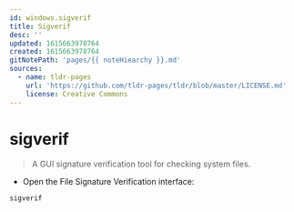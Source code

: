 ```yaml
---
id: windows.sigverif
title: Sigverif
desc: ''
updated: 1615663978764
created: 1615663978764
gitNotePath: 'pages/{{ noteHiearchy }}.md'
sources:
  - name: tldr-pages
    url: 'https://github.com/tldr-pages/tldr/blob/master/LICENSE.md'
    license: Creative Commons
---
```

# sigverif

> A GUI signature verification tool for checking system files.

- Open the File Signature Verification interface:

`sigverif`


